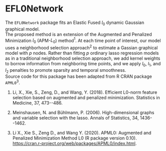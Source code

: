 # EFL0Network

The `EFL0Network` package fits an Elastic Fused $l_0$ dynamic Gaussian graphical model.  
The proposed method is an extension of the Augmented and Penalized Minimization $l_0$ (APM-$L_0$) method$^1$. At each time point of interest, our model uses a neighborhood selection approach$^2$ to estimate a Gassian graphical model with $p$ nodes. Rather than fitting $p$ ordinary lasso regression models as in a traditional neighborhood selection approach, we add kernel weights to borrow information from neighboring time points, and we apply $l_0$, $l_1$, and $l_2$ penalties to promote sparsity and temporal smoothness.  
Source code for this package has been adapted from R CRAN package `APML0`$^3$.

1. Li, X., Xie, S., Zeng, D., and Wang, Y. (2018). Efficient L0-norm feature selection based on augmented and
  penalized minimization. Statistics in Medicine, 37, 473--486.

2. Meinshausen, N. and B&uuml;hlmann, P. (2006). High-dimensional graphs and variable selection with the lasso. Annals of Statistics, 34, 1436--1462.

3. Li X., Xie S., Zeng D., and Wang Y. (2020). APML0: Augmented and Penalized Minimization Method L0 (R package version 0.10). https://cran.r-project.org/web/packages/APML0/index.html.